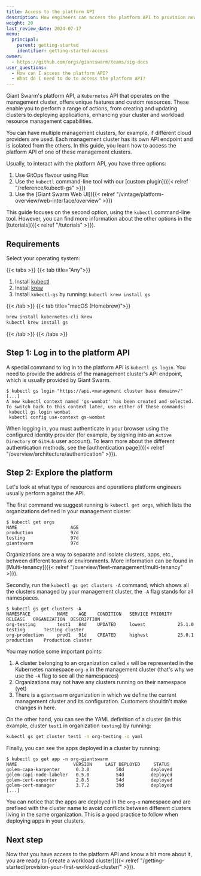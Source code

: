 ```yaml
---
title: Access to the platform API
description: How engineers can access the platform API to provision new workload clusters or deploy applications.
weight: 20
last_review_date: 2024-07-17
menu:
  principal:
    parent: getting-started
    identifier: getting-started-access
owner:
  - https://github.com/orgs/giantswarm/teams/sig-docs
user_questions:
  - How can I access the platform API?
  - What do I need to do to access the platform API?
---
```


Giant Swarm's platform API, a `Kubernetes` API that operates on the management cluster, offers unique features and custom resources. These enable you to perform a range of actions, from creating and updating clusters to deploying applications, enhancing your cluster and workload resource management capabilities.

You can have multiple management clusters, for example, if different cloud providers are used. Each management cluster has its own API endpoint and is isolated from the others. In this guide, you learn how to access the platform API of one of these management clusters.

Usually, to interact with the platform API, you have three options:

1. Use GitOps flavour using Flux
2. Use the `kubectl` command-line tool with our [custom plugin]({{< relref "/reference/kubectl-gs" >}})
3. Use the [Giant Swarm Web UI]({{< relref "/vintage/platform-overview/web-interface/overview" >}})

This guide focuses on the second option, using the `kubectl` command-line tool. However, you can find more information about the other options in the [tutorials]({{< relref "/tutorials" >}}).

## Requirements

Select your operating system:

{{< tabs >}}
{{< tab title="Any">}}

1. Install [kubectl](https://kubernetes.io/docs/tasks/tools/#kubectl)
2. Install [krew](https://krew.sigs.k8s.io/)
3. Install `kubectl-gs` by running: `kubectl krew install gs`

{{< /tab >}}
{{< tab title="macOS (Homebrew)">}}

```sh
brew install kubernetes-cli krew
kubectl krew install gs
```

{{< /tab >}}
{{< /tabs >}}

## Step 1: Log in to the platform API

A special command to log in to the platform API is `kubectl gs login`. You need to provide the address of the management cluster's API endpoint, which is usually provided by Giant Swarm.

```text
$ kubectl gs login "https://api.<management cluster base domain>/"
[...]
A new kubectl context named 'gs-wombat' has been created and selected. To switch back to this context later, use either of these commands:
 kubectl gs login wombat
 kubectl config use-context gs-wombat
```

When logging in, you must authenticate in your browser using the configured identity provider (for example, by signing into an `Active Directory` or `GitHub` user account). To learn more about the different authentication methods, see the [authentication page]({{< relref "/overview/architecture/authentication" >}}).

## Step 2: Explore the platform

Let's look at what type of resources and operations platform engineers usually perform against the API.

The first command we suggest running is `kubectl get orgs`, which lists the organizations defined in your management cluster.

```text
$ kubectl get orgs
NAME                    AGE
production              97d
testing                 97d
giantswarm              97d
```

Organizations are a way to separate and isolate clusters, apps, etc., between different teams or environments. More information can be found in [Multi-tenancy]({{< relref "/overview/fleet-management/multi-tenancy" >}}).

Secondly, run the `kubectl gs get clusters -A` command, which shows all the clusters managed by your management cluster, the `-A` flag stands for all namespaces.

```text
$ kubectl gs get clusters -A
NAMESPACE          NAME    AGE    CONDITION   SERVICE PRIORITY  RELEASE   ORGANIZATION  DESCRIPTION
org-testing        test1   84d    UPDATED     lowest            25.1.0    testing       Testing cluster
org-production     prod1   91d    CREATED     highest           25.0.1    production    Production cluster
```

You may notice some important points:

1. A cluster belonging to an organization called `x` will be represented in the Kubernetes namespace `org-x` in the management cluster (that's why we use the `-A` flag to see all the namespaces)
2. Organizations may not have any clusters running on their namespace (yet)
3. There is a `giantswarm` organization in which we define the current management cluster and its configuration. Customers shouldn't make changes in here.

On the other hand, you can see the YAML definition of a cluster (in this example, cluster `test1` in organization `testing`) by running:

```sh
kubectl gs get cluster test1 -n org-testing -o yaml
```

Finally, you can see the apps deployed in a cluster by running:

```text
$ kubectl gs get app -n org-giantswarm
NAME                     VERSION     LAST DEPLOYED     STATUS
golem-capa-karpenter      0.3.0          50d          deployed
golem-capi-node-labeler   0.5.0          54d          deployed
golem-cert-exporter       2.8.5          54d          deployed
golem-cert-manager        3.7.2          39d          deployed
[...]
```

You can notice that the apps are deployed in the `org-x` namespace and are prefixed with the cluster name to avoid conflicts between different clusters living in the same organization. This is a good practice to follow when deploying apps in your clusters.

## Next step

Now that you have access to the platform API and know a bit more about it, you are ready to [create a workload cluster]({{< relref "/getting-started/provision-your-first-workload-cluster/" >}}).
